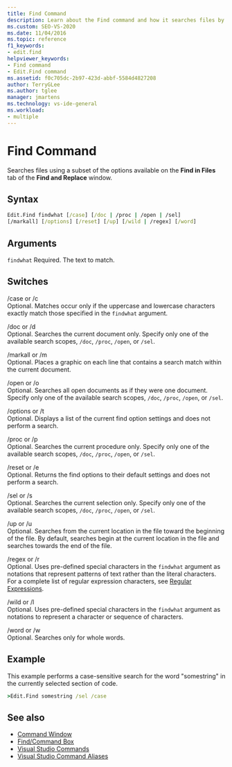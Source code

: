 ```yaml
---
title: Find Command
description: Learn about the Find command and how it searches files by using a subset of the options available on the Find in Files tab of the Find and Replace window.
ms.custom: SEO-VS-2020
ms.date: 11/04/2016
ms.topic: reference
f1_keywords:
- edit.find
helpviewer_keywords:
- Find command
- Edit.Find command
ms.assetid: f0c705dc-2b97-423d-abbf-5584d4827208
author: TerryGLee
ms.author: tglee
manager: jmartens
ms.technology: vs-ide-general
ms.workload:
- multiple
---
```

# Find Command
Searches files using a subset of the options available on the **Find in Files** tab of the **Find and Replace** window.

## Syntax

```cmd
Edit.Find findwhat [/case] [/doc | /proc | /open | /sel]
[/markall] [/options] [/reset] [/up] [/wild | /regex] [/word]
```

## Arguments
`findwhat`
Required. The text to match.

## Switches
/case or /c\
Optional. Matches occur only if the uppercase and lowercase characters exactly match those specified in the `findwhat` argument.

/doc or /d\
Optional. Searches the current document only. Specify only one of the available search scopes, `/doc`, `/proc`, `/open`, or `/sel`.

/markall or /m\
Optional. Places a graphic on each line that contains a search match within the current document.

/open or /o\
Optional. Searches all open documents as if they were one document. Specify only one of the available search scopes, `/doc`, `/proc`, `/open`, or `/sel`.

/options or /t\
Optional. Displays a list of the current find option settings and does not perform a search.

/proc or /p\
Optional. Searches the current procedure only. Specify only one of the available search scopes, `/doc`, `/proc`, `/open`, or `/sel`.

/reset or /e\
Optional. Returns the find options to their default settings and does not perform a search.

/sel or /s\
Optional. Searches the current selection only. Specify only one of the available search scopes, `/doc`, `/proc`, `/open`, or `/sel`.

/up or /u\
Optional. Searches from the current location in the file toward the beginning of the file. By default, searches begin at the current location in the file and searches towards the end of the file.

/regex or /r\
Optional. Uses pre-defined special characters in the `findwhat` argument as notations that represent patterns of text rather than the literal characters. For a complete list of regular expression characters, see [Regular Expressions](../../ide/using-regular-expressions-in-visual-studio.md).

/wild or /l\
Optional. Uses pre-defined special characters in the `findwhat` argument as notations to represent a character or sequence of characters.

/word or /w\
Optional. Searches only for whole words.

## Example
This example performs a case-sensitive search for the word "somestring" in the currently selected section of code.

```cmd
>Edit.Find somestring /sel /case
```

## See also

- [Command Window](../../ide/reference/command-window.md)
- [Find/Command Box](../../ide/find-command-box.md)
- [Visual Studio Commands](../../ide/reference/visual-studio-commands.md)
- [Visual Studio Command Aliases](../../ide/reference/visual-studio-command-aliases.md)
